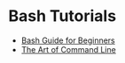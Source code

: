 # Bash Tutorials
* [Bash Guide for Beginners](http://tldp.org/LDP/Bash-Beginners-Guide/html/)
* [The Art of Command Line](https://github.com/jlevy/the-art-of-command-line)